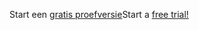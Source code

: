 <span data-ttu-id="0141b-101">Start een [gratis proefversie](https://go.microsoft.com/fwlink/?linkid=847861)</span><span class="sxs-lookup"><span data-stu-id="0141b-101">Start a [free trial!](https://go.microsoft.com/fwlink/?linkid=847861)</span></span>
